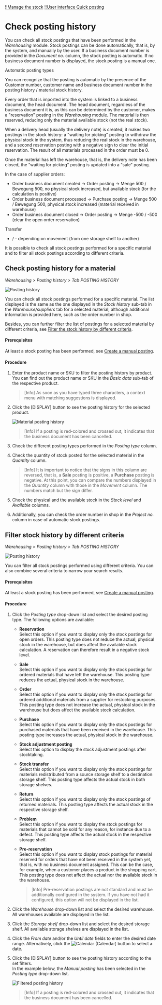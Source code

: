 [!!Manage the stock](./01_ManageStock.md)
[!!User interface Quick posting](../UserInterface/01_QuickPosting.md)

# Check posting history

You can check all stock postings that have been performed in the *Warehousing* module. Stock postings can be done automatically, that is, by the system, and manually by the user. If a business document number is provided in the *Document no.* column, the stock posting is automatic. If no business document number is displayed, the stock posting is a manual one.

[comment]: <> (Verweis auf Basic OM process in Core1? Oder hier kurz erklären, wie prinzipiell die stock postings vom System/von den Belegen funktionieren?)


Automatic posting types

[comment]: <> (Evtl. doch manage warehouse with check procedure and automatic posting types)

You can recognize that the posting is automatic by the presence of the Customer number, customer name and business document number in the posting history / material stock history.

Every order that is imported into the system is linked to a business document, the head document. The head document, regardless of the business document it is, as this can be determined by the customer, makes a "reservation" posting in the *Warehousing* module. The material is then reserved, reducing only the material available stock (not the real stock).

When a delivery head (usually the delivery note) is created, it makes two postings in the stock history: a "waiting for picking" posting to withdraw the physical stock in the system, thus reducing the real stock in the warehouse, and a second reservation posting with a negative sign to clear the initial reservation. The result of all materials processed in the order must be 0.

Once the material has left the warehouse, that is, the delivery note has been closed, the "waiting for picking" posting is updated into a "sale" posting.

In the case of supplier orders:

- Order business document created -> Order posting -> Menge 500 / Bewegung 500, no physical stock increased, but available stock (for the calculation is positive)
- Order business document processed -> Purchase posting -> Menge 500 / Bewegung 500, physical stock increased (material received in warehouse)
- Order business document closed -> Order posting -> Menge -500 / -500 (clear the open order reservation)

Transfer
+ / - depending on movement (from one storage shelf to another)

It is possible to check all stock postings performed for a specific material and to filter all stock postings according to different criteria.


## Check posting history for a material

*Warehousing > Posting history > Tab POSTING HISTORY*

![Posting history](../../Assets/Screenshots/RetailSuiteWarehousing/PostingHistory/PostingHistory.png "[Posting history]")

You can check all stock postings performed for a specific material. The list displayed is the same as the one displayed in the *Stock history* sub-tab in the *Warehouse/suppliers* tab for a selected material, although additional information is provided here, such as the order number in shop.

Besides, you can further filter the list of postings for a selected material by different criteria, see [Filter the stock history by different criteria](#filter-stock-history-by-different-criteria).

#### Prerequisites

At least a stock posting has been performed, see [Create a manual posting](./01_ManageStock.md#create-a-manual-stock-posting).  

#### Procedure

1. Enter the product name or SKU to filter the posting history by product. You can find out the product name or SKU in the *Basic data* sub-tab of the respective product.  
    
    > [Info] As soon as you have typed three characters, a context menu with matching suggestions is displayed.

2. Click the [DISPLAY] button to see the posting history for the selected product.  

    ![Material posting history](../../Assets/Screenshots/RetailSuiteWarehousing/PostingHistory/MaterialPostingHistory.png "[Material posting history]")

    > [Info] If a posting is red-colored and crossed out, it indicates that the business document has been cancelled.

3. Check the different posting types performed in the *Posting type* column.

4. Check the quantity of stock posted for the selected material in the *Quantity* column. 

    > [Info] It is important to notice that the signs in this column are reversed, that is, a **Sale** posting is positive, a **Purchase** posting is negative. At this point, you can compare the numbers displayed in the *Quantity* column with those in the *Movement* column. The numbers match but the sign differ.

[comment]: <> (Grund dafür? Vgl. Quantity vs. Movement Spalten! OC macht positive Reservierung, DL macht negative Reservierung, s. NoE Screenshot)

5. Check the physical and the available stock in the *Stock level* and *Available* columns.   

6. Additionally, you can check the order number in shop in the *Project no.* column in case of automatic stock postings.


## Filter stock history by different criteria

*Warehousing > Posting history > Tab POSTING HISTORY*

![Posting history](../../Assets/Screenshots/RetailSuiteWarehousing/PostingHistory/PostingHistory.png "[Posting history]")

You can filter all stock postings performed using different criteria. You can also combine several criteria to narrow your search results.

#### Prerequisites

At least a stock posting has been performed, see [Create a manual posting](./01_ManageStock.md#create-a-manual-stock-posting).  

#### Procedure

1. Click the *Posting type* drop-down list and select the desired posting type. The following options are available:  

    - **Reservation**   
        Select this option if you want to display only the stock postings for open orders. This posting type does not reduce the actual, physical stock in the warehouse, but does affect the available stock calculation. A reservation can therefore result in a negative stock level.

    - **Sale**  
        Select this option if you want to display only the stock postings for ordered materials that have left the warehouse. This posting type reduces the actual, physical stock in the warehouse.  

    - **Order**   
        Select this option if you want to display only the stock postings for ordered additional materials from a supplier for restocking purposes. This posting type does not increase the actual, physical stock in the warehouse but does affect the available stock calculation.

    - **Purchase**  
        Select this option if you want to display only the stock postings for purchased materials that have been received in the warehouse. This posting type increases the actual, physical stock in the warehouse.    
        
    - **Stock adjustment posting**  
        Select this option to display the stock adjustment postings after stocktaking.   
        
    - **Stock transfer**  
        Select this option if you want to display only the stock postings for materials redistributed from a source storage shelf to a destination storage shelf. This posting type affects the actual stock in both storage shelves.    
        
    - **Return**  
        Select this option if you want to display only the stock postings of returned materials. This posting type affects the actual stock in the respective storage shelf. 

    - **Problem**  
        Select this option if you want to display the stock postings for materials that cannot be sold for any reason, for instance due to a defect. This posting type affects the actual stock in the respective storage shelf. 

    - **Pre-reservation**  
        Select this option if you want to display stock postings for material reserved for orders that have not been received in the system yet, that is, with no business document assigned. This can be the case, for example, when a customer places a product in the shopping cart. This posting type does not affect the actual nor the available stock in the warehouse. 

        > [Info] Pre-reservation postings are not standard and must be additionally configured in the system. If you have not had it configured, this option will not be displayed in the list.

[comment]: <> (Vgl. Manual posting in 01_ManageStock.md. Evtl. Posting type allg. beschrieben, z.B. in UI, und Verweis? So wie es jetzt ist, passt in beiden Kontexten nicht.)

2. Click the *Warehouse* drop-down list and select the desired warehouse. All warehouses available are displayed in the list.

3. Click the *Storage shelf* drop-down list and select the desired storage shelf. All available storage shelves are displayed in the list.

4. Click the *From date* and/or the *Until date* fields to enter the desired date range. Alternatively, click the ![Calendar](../../Assets/Icons/Calendar.png "[Calendar]") (Calendar) button to select a date.  

5. Click the [DISPLAY] button to see the posting history according to the set filters.  
    In the example below, the *Manual posting* has been selected in the *Posting type* drop-down list.

   ![Filtered posting history](../../Assets/Screenshots/RetailSuiteWarehousing/PostingHistory/CombinedFilterPostingHistory.png "[Filtered posting history]")

    > [Info] If a posting is red-colored and crossed out, it indicates that the business document has been cancelled.
